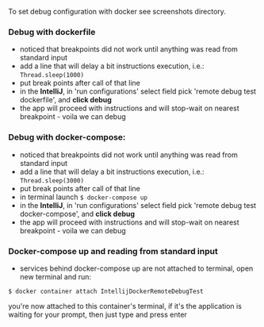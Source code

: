 To set debug configuration with docker see screenshots directory.

### Debug with dockerfile
* noticed that breakpoints did not work until anything was read from standard input
* add a line that will delay a bit instructions execution, i.e.: `Thread.sleep(1000)`
* put break points after call of that line
* in the **IntelliJ**, in 'run configurations' select field pick 'remote debug test dockerfile', and **click debug**
* the app will proceed with instructions and will stop-wait on nearest breakpoint - voila we can debug


### Debug with docker-compose:
* noticed that breakpoints did not work until anything was read from standard input
* add a line that will delay a bit instructions execution, i.e.: `Thread.sleep(3000)` 
* put break points after call of that line
* in terminal launch `$ docker-compose up`
* in the **IntelliJ**, in 'run configurations' select field pick 'remote debug test docker-compose', and **click debug**
* the app will proceed with instructions and will stop-wait on nearest breakpoint - voila we can debug

### Docker-compose up and reading from standard input
* services behind docker-compose up are not attached to terminal, open new terminal and run:

`$ docker container attach IntellijDockerRemoteDebugTest`

you're now attached to this container's terminal, if it's the application is waiting for your prompt,
then just type and press enter
